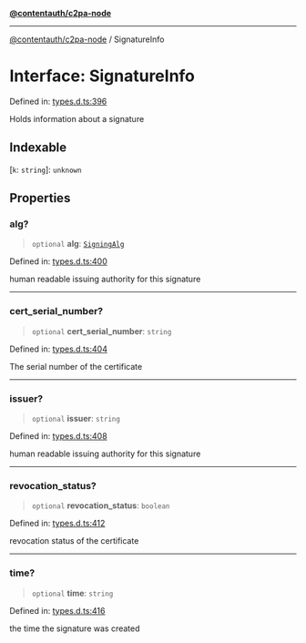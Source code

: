 [**@contentauth/c2pa-node**](../README.md)

***

[@contentauth/c2pa-node](../README.md) / SignatureInfo

# Interface: SignatureInfo

Defined in: [types.d.ts:396](https://github.com/contentauth/c2pa-node-v2/blob/c336e36bb30fc393837615821d0e64cbfdcdeea6/js-src/types.d.ts#L396)

Holds information about a signature

## Indexable

\[`k`: `string`\]: `unknown`

## Properties

### alg?

> `optional` **alg**: [`SigningAlg`](../type-aliases/SigningAlg.md)

Defined in: [types.d.ts:400](https://github.com/contentauth/c2pa-node-v2/blob/c336e36bb30fc393837615821d0e64cbfdcdeea6/js-src/types.d.ts#L400)

human readable issuing authority for this signature

***

### cert\_serial\_number?

> `optional` **cert\_serial\_number**: `string`

Defined in: [types.d.ts:404](https://github.com/contentauth/c2pa-node-v2/blob/c336e36bb30fc393837615821d0e64cbfdcdeea6/js-src/types.d.ts#L404)

The serial number of the certificate

***

### issuer?

> `optional` **issuer**: `string`

Defined in: [types.d.ts:408](https://github.com/contentauth/c2pa-node-v2/blob/c336e36bb30fc393837615821d0e64cbfdcdeea6/js-src/types.d.ts#L408)

human readable issuing authority for this signature

***

### revocation\_status?

> `optional` **revocation\_status**: `boolean`

Defined in: [types.d.ts:412](https://github.com/contentauth/c2pa-node-v2/blob/c336e36bb30fc393837615821d0e64cbfdcdeea6/js-src/types.d.ts#L412)

revocation status of the certificate

***

### time?

> `optional` **time**: `string`

Defined in: [types.d.ts:416](https://github.com/contentauth/c2pa-node-v2/blob/c336e36bb30fc393837615821d0e64cbfdcdeea6/js-src/types.d.ts#L416)

the time the signature was created
